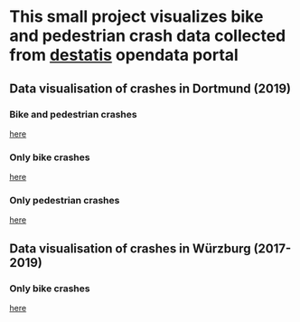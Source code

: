 # This small project visualizes bike and pedestrian crash data collected from [destatis](https://unfallatlas.statistikportal.de/_opendata2020.html) opendata portal

## Data visualisation of crashes in Dortmund (2019)
### Bike and pedestrian crashes
[here](html/dortmund/bike&pedestriancrashes.html)
### Only bike crashes
[here](html/dortmund/bikecrashes.html)
### Only pedestrian crashes
[here](html/dortmund/pedestriancrashes.html)

## Data visualisation of crashes in Würzburg (2017-2019)
### Only bike crashes
[here](html/wuerzburg/bikecrashes.html)
